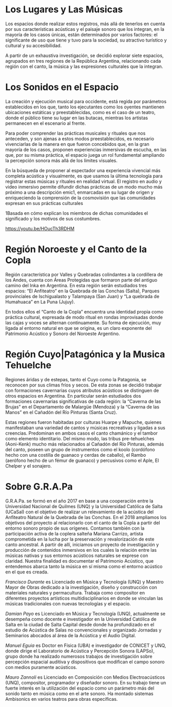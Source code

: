 # Los Lugares y Las Músicas

Los espacios donde realizar estos registros, más allá de tenerlos en cuenta por
sus características acústicas y el paisaje sonoro que los integran, en la
mayoría de los casos únicas, están determinados por varios factores: el
significante de uso que tiene y tuvo para la sociedad, su atractivo turístico y
cultural y su accesibilidad.

A partir de un exhaustiva investigación, se decidió explorar siete espacios,
agrupados en tres regiones de la República Argentina, relacionando cada región
con el canto, la música y las expresiones culturales que la integran.

# Los Sonidos en el Espacio

La creación y ejecución musical para occidente, está regida por parámetros
establecidos en los que, tanto los ejecutantes como los oyentes mantienen
ubicaciones estáticas y preestablecidas, como es el caso de un teatro, donde el
público tiene su lugar en las butacas, mientras los artistas permanecen en el
escenario al frente.

Para poder comprender las prácticas musicales y rituales que nos anteceden, y
son ajenas a estos modos preestablecidos, es necesario vivenciarlas de la
manera en que fueron concebidos que, en la gran mayoría de los casos, proponen
experiencias inmersivas de escucha, en las que, por su misma práctica, el
espacio juega un rol fundamental ampliando la percepción sonora más allá de los
límites visuales.

En la búsqueda de proponer al espectador una experiencia vivencial más completa
acústica y visualmente, es que usamos la última tecnología para registrar estas
músicas y rituales en realidad virtual. El registro en audio y video inmersivo
permite difundir dichas prácticas de un modo mucho más próximo a una
descripción emic1, enmarcadas en su lugar de origen y enriqueciendo la
comprensión de la cosmovisión que las comunidades expresan en sus prácticas
culturales

1Basada en cómo explican los miembros de dichas comunidades el significado y los motivos de sus costumbres.

https://youtu.be/HOucTh3RDHM

# Región Noroeste y el Canto de la Copla

Región característica por Valles y Quebradas colindantes a la cordillera de los
Andes, cuenta con Áreas Protegidas que formaron parte del antiguo camino del
Inka en Argentina. En esta región  serán estudiados tres espacios: “El
Anfiteatro” en la Quebrada de las Conchas (Salta), Parques provinciales de
Ischigualasto y Talampaya (San Juan) y “La quebrada de Humahuaca” en La Puna
(Jujuy). 

En todos ellos el “Canto de la Copla” encuentra una identidad propia como
práctica cultural, expresada de modo ritual en rondas improvisadas donde las
cajas y voces se alternan continuamente. Su forma de ejecución, muy ligada al
entorno natural en que se origina, es un claro exponente del Patrimonio
Acústico y Sonoro del Noroeste Argentino.

# Región Cuyo|Patagónica y la Musica Tehuelche

Regiones áridas y de estepas, tanto el Cuyo como la Patagonia, se reconocen por
sus climas fríos y secos. De esta zonas se decidió trabajar con formaciones
cavernarias cuyos atributos acústicos se distinguen de otros espacios en
Argentina. En particular serán estudiados dos formaciones cavernarias
significativas de cada región: la “Caverna de las Brujas” en el Departamento de
Malargüe (Mendoza) y la “Caverna de las Manos” en el Cañadón del Río Pinturas
(Santa Cruz). 

Estas regiones fueron habitadas por culturas Huarpe y Mapuche, quienes
manifestaban una variedad de cantos y músicas recreativas y ligadas a sus
creencias. Predominan en ambos casos el canto chamánico y el tambor como
elemento identitario. Del mismo modo, las tribus pre-tehuelches (Aoni-Kenk)
mucho más relacionados al Cañadón del Río Pinturas, además del canto, poseen un
grupo de instrumentos como el koolo (cordófono hecho con una costilla de
guanaco y cerdas de caballo), el Rambo (aerófono hecho de un fémur de guanaco)
y percusivos como el Aple, El Chelper y el sonajero.

# Sobre G.R.A.Pa

G.R.A.Pa. se formó en el año 2017 en base a una cooperación entre la
Universidad Nacional de Quilmes (UNQ) y la Universidad Católica de Salta
(UCaSal) con el objetivo de realizar un relevamiento de la acústica del
Anfiteatro Natural de la Quebrada de las Conchas. En el 2018 ampliamos los
objetivos del proyecto al relacionarlo con el canto de la Copla a partir del
entorno sonoro propio de sus orígenes. Contamos también con la participación
activa de la coplera salteña Mariana Carrizo, artista comprometida en la lucha
por la preservación y revalorización de este canto ancestral. A partir de allí,
iniciamos un proyecto de investigación y producción de contenidos inmersivos en
los cuales la relación entre las músicas nativas y sus entornos acústicos
naturales se exprese con claridad. Nuestra finalidad es documentar el
Patrimonio Acústico, que entendemos abarca tanto la música en sí misma como el
entorno acústico en el que es creada.

*Francisco Durante* es Licenciado en Música y Tecnología (UNQ) y Maestro Mayor
de Obras dedicado a la investigación, diseño y construcción con materiales
naturales y permacultura. Trabaja como compositor en diferentes proyectos
artísticos multidisciplinarios en donde se vinculan las músicas tradicionales
con nuevas tecnologías y el espacio. 

*Damian Payo* es Licenciado en Música y Tecnología (UNQ), actualmente se
desempeña como docente e investigador en la Universidad Católica de Salta en la
ciudad de Salta Capital desde donde ha profundizado en el estudio de Acústica
de Salas no convencionales y organizado Jornadas y Seminarios abocados al área
de la Acústica y el Audio Digital. 

*Manuel Eguia* es Doctor en Física (UBA) e investigador de CONICET y UNQ, donde
dirige el Laboratorio de Acústica y Percepción Sonora (LAPSo), grupo donde ha
realizado numerosos trabajos de investigación sobre percepción espacial
auditiva y dispositivos que modifican el campo sonoro con medios puramente
acústicos.

*Mauro Zannoli* es Licenciado en Composición con Medios Electroacústicos (UNQ),
compositor, programador y diseñador sonoro. En su trabajo tiene un fuerte
interés en la utilización del espacio como un parámetro más del sonido tanto en
música como en el arte sonoro. Ha montado sistemas Ambisonics en varios teatros
para obras específicas.
